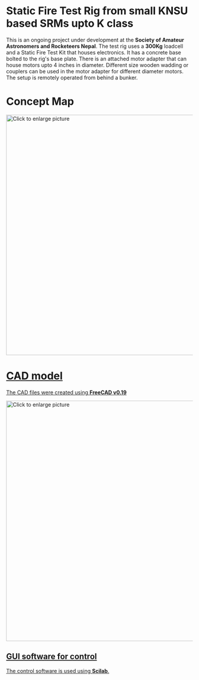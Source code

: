 # Static Fire Test Rig from small KNSU based SRMs upto K class

This is an ongoing project under development at the **Society of Amateur Astronomers and Rocketeers Nepal**. The test rig uses a **300Kg** loadcell and a Static Fire Test Kit that houses electronics. It has a concrete base bolted to the rig's base plate. There is an attached motor adapter that can house motors upto 4 inches in diameter. Different size wooden wadding or couplers can be used in the motor adapter for different diameter motors.  The setup is remotely operated from behind a bunker.


# Concept Map
<a href="https://drive.google.com/file/d/1vWYvGWsI9xQRr7LGW8YGzOnf_LwrL69g/view?usp=sharing&id=<FILEID>"><img src="https://drive.google.com/file/d/1vWYvGWsI9xQRr7LGW8YGzOnf_LwrL69g/view?usp=sharing" style="width: 650px; max-width: 100%; height: auto" title="Click to enlarge picture" />

# CAD model

The CAD files were created using **FreeCAD  v0.19**
  
<a href="https://drive.google.com/file/d/1RB1RwToA2dpVBfwOgDGdfsxbbQJpKkhs/view?usp=sharing&id=<FILEID>"><img src="https://drive.google.com/file/d/1RB1RwToA2dpVBfwOgDGdfsxbbQJpKkhs/view?usp=sharing" style="width: 650px; max-width: 100%; height: auto" title="Click to enlarge picture" />


## GUI software for control

The control software is used using **Scilab**.
